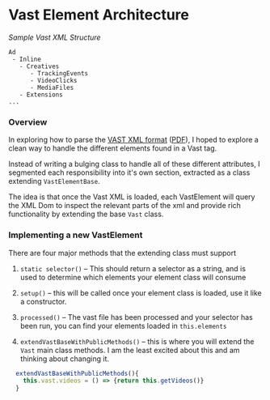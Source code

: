 # Vast Element Architecture


_Sample Vast XML Structure_
```
Ad
 - Inline
   - Creatives
      - TrackingEvents
      - VideoClicks
      - MediaFiles
   - Extensions
...
```

### Overview
In exploring how to parse the [VAST XML format](https://www.iab.com/guidelines/digital-video-ad-serving-template-vast-3-0/) ([PDF](https://www.iab.com/wp-content/uploads/2015/06/VASTv3_0.pdf)), I hoped to explore a clean way to handle the different elements found in a Vast tag.

Instead of writing a bulging class to handle all of these different attributes,  I segmented each responsibility into it's own section, extracted as a class extending `VastElementBase`.

The idea is that once the Vast XML is loaded, each VastElement will query the XML Dom to inspect the relevant parts of the xml and provide rich functionality by extending the base `Vast` class.

### Implementing a new VastElement
There are four major methods that the extending class must support

1. `static selector()` – This should return a selector as a string, and is used to determine which elements your element class will consume

1. `setup()` – this will be called once your element class is loaded, use it like a constructor.

1. `processed()` – The vast file has been processed and your selector has been run, you can find your elements loaded in `this.elements`

1. `extendVastBaseWithPublicMethods()` – this is where you will extend the `Vast` main class methods. I am the least excited about this and am thinking about changing it.
```js
  extendVastBaseWithPublicMethods(){
    this.vast.videos = () => {return this.getVideos()}
  }
```


